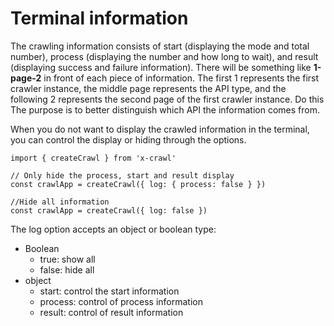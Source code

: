 # Terminal information

The crawling information consists of start (displaying the mode and total number), process (displaying the number and how long to wait), and result (displaying success and failure information). There will be something like **1-page-2** in front of each piece of information. The first 1 represents the first crawler instance, the middle page represents the API type, and the following 2 represents the second page of the first crawler instance. Do this The purpose is to better distinguish which API the information comes from.

When you do not want to display the crawled information in the terminal, you can control the display or hiding through the options.

```js{4,7}
import { createCrawl } from 'x-crawl'

// Only hide the process, start and result display
const crawlApp = createCrawl({ log: { process: false } })

//Hide all information
const crawlApp = createCrawl({ log: false })
```

The log option accepts an object or boolean type:

- Boolean
  - true: show all
  - false: hide all
- object
  - start: control the start information
  - process: control of process information
  - result: control of result information
